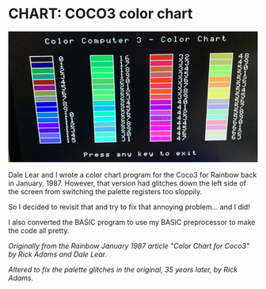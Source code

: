 CHART: COCO3 color chart
==========

![](images/chart.jpg)

Dale Lear and I wrote a color chart program for the Coco3 for Rainbow back in January, 1987.  However, that version had
glitches down the left side of the screen from switching the palette registers too sloppily.

So I decided to revisit that and try to fix that annoying problem... and I did!

I also converted the BASIC program to use my BASIC preprocessor to make the code all pretty.

_Originally from the Rainbow January 1987 article "Color Chart for Coco3" by Rick Adams and Dale Lear._

_Altered to fix the palette glitches in the original, 35 years later, by Rick Adams._
